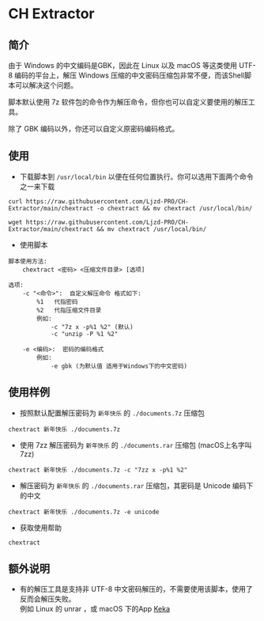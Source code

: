# CH Extractor

## 简介
由于 Windows 的中文编码是GBK，因此在 Linux 以及 macOS 等这类使用 UTF-8 编码的平台上，解压 Windows 压缩的中文密码压缩包非常不便，而该Shell脚本可以解决这个问题。

脚本默认使用 7z 软件包的命令作为解压命令，但你也可以自定义要使用的解压工具。

除了 GBK 编码以外，你还可以自定义原密码编码格式。

## 使用
* 下载脚本到 `/usr/local/bin` 以便在任何位置执行。你可以选用下面两个命令之一来下载
```
curl https://raw.githubusercontent.com/Ljzd-PRO/CH-Extractor/main/chextract -o chextract && mv chextract /usr/local/bin/
```

```
wget https://raw.githubusercontent.com/Ljzd-PRO/CH-Extractor/main/chextract && mv chextract /usr/local/bin/
```

* 使用脚本
```
脚本使用方法:
    chextract <密码> <压缩文件目录> [选项]

选项:
    -c "<命令>":  自定义解压命令 格式如下:
        %1   代指密码
        %2   代指压缩文件目录
        例如:
            -c "7z x -p%1 %2" (默认)
            -c "unzip -P %1 %2"
            
    -e <编码>:  密码的编码格式
        例如:
            -e gbk (为默认值 适用于Windows下的中文密码)
```

## 使用样例
* 按照默认配置解压密码为 `新年快乐` 的 `./documents.7z` 压缩包
```
chextract 新年快乐 ./documents.7z
```

* 使用 7zz 解压密码为 `新年快乐` 的 `./documents.rar` 压缩包 (macOS上名字叫7zz)
```
chextract 新年快乐 ./documents.7z -c "7zz x -p%1 %2"
```

* 解压密码为 `新年快乐` 的 `./documents.rar` 压缩包，其密码是 Unicode 编码下的中文
```
chextract 新年快乐 ./documents.7z -e unicode
```

* 获取使用帮助
```
chextract
```

## 额外说明
* 有的解压工具是支持非 UTF-8 中文密码解压的，不需要使用该脚本，使用了反而会解压失败。  
例如 Linux 的 unrar ，或 macOS 下的App [Keka](https://www.keka.io/en/)
